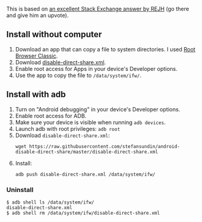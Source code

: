 This is based on [an excellent Stack Exchange answer by REJH](https://android.stackexchange.com/a/160350) (go there and give him an upvote).

## Install without computer

1. Download an app that can copy a file to system directories. I used [Root Browser Classic](https://play.google.com/store/apps/details?id=com.jrummyapps.rootbrowser.classic).
1. Download [disable-direct-share.xml](https://github.com/stefansundin/android-disable-direct-share/releases/download/v1/disable-direct-share.xml).
1. Enable root access for Apps in your device's Developer options.
1. Use the app to copy the file to `/data/system/ifw/`.

## Install with adb

1. Turn on "Android debugging" in your device's Developer options.
1. Enable root access for ADB.
1. Make sure your device is visible when running `adb devices`.
1. Launch adb with root privileges: `adb root`
1. Download `disable-direct-share.xml`:
   ```
   wget https://raw.githubusercontent.com/stefansundin/android-disable-direct-share/master/disable-direct-share.xml
   ```
1. Install:
   ```
   adb push disable-direct-share.xml /data/system/ifw/
   ```

### Uninstall

```
$ adb shell ls /data/system/ifw/
disable-direct-share.xml
$ adb shell rm /data/system/ifw/disable-direct-share.xml
```
